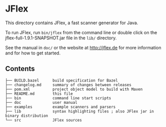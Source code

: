 <!--
  Copyright 2023, Gerwin Klein, Régis Décamps, Steve Rowe
  SPDX-License-Identifier: CC-BY-SA-4.0
-->

# JFlex

This directory contains JFlex, a fast scanner generator for Java.

To run JFlex, run `bin/jflex` from the command line or double click on the
jflex-full-1.9.1-SNAPSHOT.jar file in the `lib/` directory.

See the manual in `doc/` or the website at <http://jflex.de> for more
information and for how to get started.


## Contents

    ├── BUILD.bazel      build specification for Bazel
    ├── changelog.md     summary of changes between releases
    ├── pom.xml          project object model to build with Maven
    ├── README.md        this file
    ├── bin              command line start scripts
    ├── doc              user manual
    ├── examples         example scanners and parsers
    ├── lib              syntax highlighting files ; also JFlex jar in binary distribution
    └── src              JFlex sources
